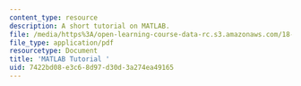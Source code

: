 ```yaml
---
content_type: resource
description: A short tutorial on MATLAB.
file: /media/https%3A/open-learning-course-data-rc.s3.amazonaws.com/18-085-computational-science-and-engineering-i-fall-2008/7422bd08e3c68d97d30d3a274ea49165_matlab.pdf
file_type: application/pdf
resourcetype: Document
title: 'MATLAB Tutorial '
uid: 7422bd08-e3c6-8d97-d30d-3a274ea49165
---
```

